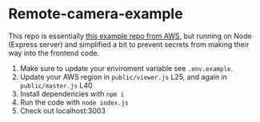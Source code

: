 # Remote-camera-example

This repo is essentially [this example repo from AWS](https://github.com/awslabs/amazon-kinesis-video-streams-webrtc-sdk-js), but running on Node (Express server) and simplified a bit to prevent secrets from making their way into the frontend code.

1. Make sure to update your enviroment variable see `.env.example`.
2. Update your AWS region in `public/viewer.js` L25, and again in `public/master.js` L40
3. Install dependencies with `npm i`
4. Run the code with `node index.js`
5. Check out localhost:3003